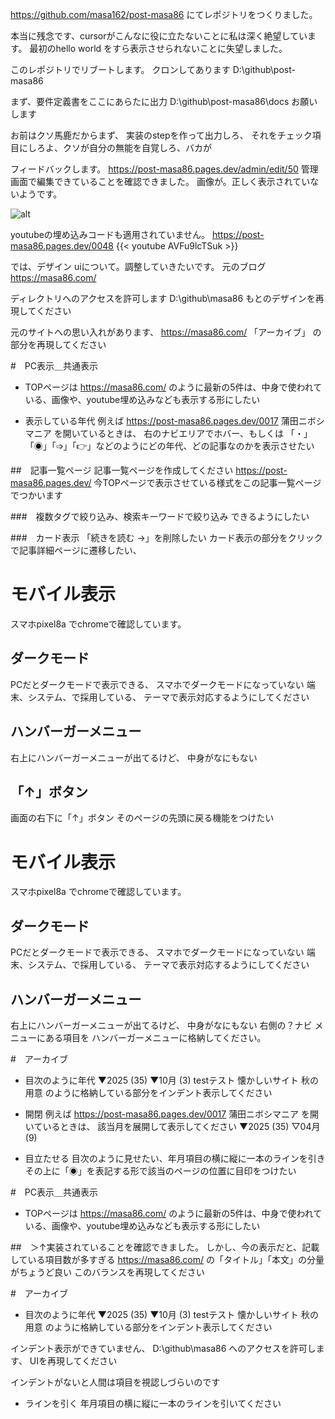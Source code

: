 https://github.com/masa162/post-masa86
にてレポジトリをつくりました。

本当に残念です、cursorがこんなに役に立たないことに私は深く絶望しています。
最初のhello world
をすら表示させられないことに失望しました。

このレポジトリでリブートします。
クロンしてあります
D:\github\post-masa86

まず、要件定義書をここにあらたに出力
D:\github\post-masa86\docs
お願いします

お前はクソ馬鹿だからまず、
実装のstepを作って出力しろ、
それをチェック項目にしろよ、クソが自分の無能を自覚しろ、バカが


フィードバックします。
https://post-masa86.pages.dev/admin/edit/50
管理画面で編集できていることを確認できました。
画像が。正しく表示されていないようです。

![alt](https://img.be2nd.com/xjqothyn)

youtubeの埋め込みコードも適用されていません。
https://post-masa86.pages.dev/0048
{{< youtube AVFu9lcTSuk >}}

では、デザイン uiについて。調整していきたいです。
元のブログ
https://masa86.com/

ディレクトリへのアクセスを許可します
D:\github\masa86
もとのデザインを再現してください

元のサイトへの思い入れがあります、
https://masa86.com/
「アーカイブ」
の部分を再現してください

#　PC表示＿共通表示
* TOPページは
https://masa86.com/
のように最新の5件は、中身で使われている、画像や、youtube埋め込みなども表示する形にしたい

* 表示している年代
例えば
https://post-masa86.pages.dev/0017
蒲田ニボシマニア
を開いているときは、
右のナビエリアでホバー、もしくは
「・」「◉」「➩」「👉️」などのようにどの年代、どの記事なのかを表示させたい

##　記事一覧ページ
記事一覧ページを作成してください
https://post-masa86.pages.dev/
今TOPページで表示させている様式をこの記事一覧ページでつかいます

###　複数タグで絞り込み、検索キーワードで絞り込み
できるようにしたい

###　カード表示
「続きを読む →」を削除したい
カード表示の部分をクリックで記事詳細ページに遷移したい、



# モバイル表示
スマホpixel8a でchromeで確認しています。

## ダークモード
PCだとダークモードで表示できる、
スマホでダークモードになっていない
端末、システム、で採用している、
テーマで表示対応するようにしてください

## ハンバーガーメニュー
右上にハンバーガーメニューが出てるけど、
中身がなにもない

## 「↑」ボタン
画面の右下に「↑」ボタン
そのページの先頭に戻る機能をつけたい 



# モバイル表示
スマホpixel8a でchromeで確認しています。

## ダークモード
PCだとダークモードで表示できる、
スマホでダークモードになっていない
端末、システム、で採用している、
テーマで表示対応するようにしてください

## ハンバーガーメニュー
右上にハンバーガーメニューが出てるけど、
中身がなにもない
右側の？ナビ メニューにある項目を ハンバーガーメニューに格納してください。

#　アーカイブ
* 目次のように年代
▼2025 (35)
    ▼10月 (3)
        testテスト
        懐かしいサイト
        秋の用意
のように格納している部分をインデント表示してください

* 開閉
例えば
https://post-masa86.pages.dev/0017
蒲田ニボシマニア
を開いているときは、
該当月を展開して表示してください
▼2025 (35)
    ▽04月 (9)

* 目立たせる
目次のように見せたい、年月項目の横に縦に一本のラインを引き
その上に「◉」を表記する形で該当のページの位置に目印をつけたい



#　PC表示＿共通表示
* TOPページは
https://masa86.com/
のように最新の5件は、中身で使われている、画像や、youtube埋め込みなども表示する形にしたい

##　＞↑実装されていることを確認できました。
しかし、今の表示だと、記載している項目数が多すぎる
https://masa86.com/
の「タイトル」「本文」の分量がちょうど良い
このバランスを再現してください


#　アーカイブ
* 目次のように年代
▼2025 (35)
    ▼10月 (3)
        testテスト
        懐かしいサイト
        秋の用意
のように格納している部分をインデント表示してください

インデント表示ができていません、
D:\github\masa86
へのアクセスを許可します、
UIを再現してください

インデントがないと人間は項目を視認しづらいのです

* ラインを引く
年月項目の横に縦に一本のラインを引いてください
